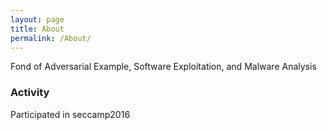 ```yaml
---
layout: page
title: About
permalink: /About/
---
```

Fond of Adversarial Example, Software Exploitation, and Malware Analysis
### Activity
Participated in seccamp2016
